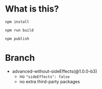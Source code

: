 # What is this?

```
npm install
```

```
npm run build
```

```
npm publish
```

# Branch
- advanced-without-sideEffects(@1.0.0-b3)
  - no `"sideEffects": false`
  - no extra third-party packages

